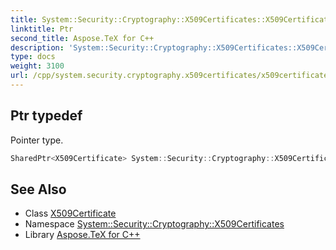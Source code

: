 ```yaml
---
title: System::Security::Cryptography::X509Certificates::X509Certificate::Ptr typedef
linktitle: Ptr
second_title: Aspose.TeX for C++
description: 'System::Security::Cryptography::X509Certificates::X509Certificate::Ptr typedef. Pointer type in C++.'
type: docs
weight: 3100
url: /cpp/system.security.cryptography.x509certificates/x509certificate/ptr/
---
```

## Ptr typedef


Pointer type.

```cpp
SharedPtr<X509Certificate> System::Security::Cryptography::X509Certificates::X509Certificate::Ptr
```

## See Also

* Class [X509Certificate](../)
* Namespace [System::Security::Cryptography::X509Certificates](../../)
* Library [Aspose.TeX for C++](../../../)
